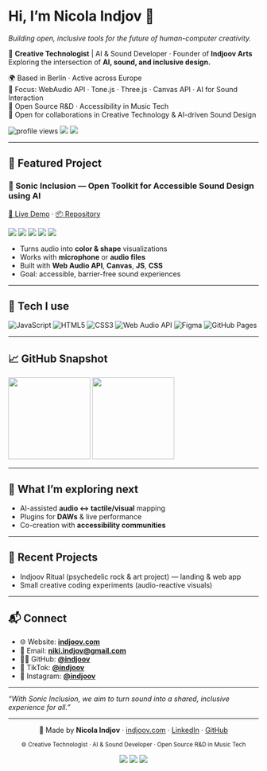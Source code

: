 <!-- Profile Header -->
<h1 align="left">Hi, I’m Nicola Indjov 👋</h1>
<p align="left"><i>Building open, inclusive tools for the future of human-computer creativity.</i></p>

🎵 <b>Creative Technologist</b> | AI & Sound Developer · Founder of <b>Indjoov Arts</b><br/>
Exploring the intersection of <b>AI, sound, and inclusive design.</b>

🌍 Based in Berlin · Active across Europe  
🧠 Focus: WebAudio API · Tone.js · Three.js · Canvas API · AI for Sound Interaction  
🔬 Open Source R&D · Accessibility in Music Tech  
🤝 Open for collaborations in Creative Technology & AI-driven Sound Design
</p>

<!-- Quick badges -->
<p>
  <img src="https://komarev.com/ghpvc/?username=indjoov&label=Profile%20views&color=0e75b6&style=flat" alt="profile views" />
  <img src="https://img.shields.io/badge/Location-Berlin-4D7CFE?style=flat&logo=google-maps&logoColor=white" />
  <img src="https://img.shields.io/badge/Focus-Accessibility%20%7C%20Music%20Tech-7C3AED" />
</p>

---

## 🎯 Featured Project

### 🎼 Sonic Inclusion — Open Toolkit for Accessible Sound Design using AI
[🔗 Live Demo](https://indjoov.github.io/sonic-inclusion/) · [📦 Repository](https://github.com/indjoov/sonic-inclusion)

<p>
  <img src="https://img.shields.io/badge/License-MIT-green.svg" />
  <img src="https://img.shields.io/badge/Status-Prototype-blue.svg" />
  <img src="https://img.shields.io/badge/AI-Powered-orange.svg" />
  <img src="https://img.shields.io/badge/Inclusive%20Design-brightgreen.svg" />
  <img src="https://img.shields.io/badge/Open%20Source-Yes-success.svg" />
</p>

- Turns audio into **color & shape** visualizations  
- Works with **microphone** or **audio files**  
- Built with **Web Audio API**, **Canvas**, **JS**, **CSS**  
- Goal: accessible, barrier-free sound experiences

---

## 🧰 Tech I use
<p>
  <img alt="JavaScript" src="https://img.shields.io/badge/JavaScript-F7DF1E?logo=javascript&logoColor=000" />
  <img alt="HTML5" src="https://img.shields.io/badge/HTML5-E34F26?logo=html5&logoColor=fff" />
  <img alt="CSS3" src="https://img.shields.io/badge/CSS3-1572B6?logo=css3&logoColor=fff" />
  <img alt="Web Audio API" src="https://img.shields.io/badge/Web%20Audio%20API-111827?logo=webauthn&logoColor=fff" />
  <img alt="Figma" src="https://img.shields.io/badge/Figma-000?logo=figma&logoColor=fff" />
  <img alt="GitHub Pages" src="https://img.shields.io/badge/GitHub%20Pages-222?logo=githubpages&logoColor=fff" />
</p>

---

## 📈 GitHub Snapshot
<p>
  <img height="165" src="https://github-readme-stats.vercel.app/api?username=indjoov&show_icons=true&theme=radical&hide_rank=false" />
  <img height="165" src="https://github-readme-stats.vercel.app/api/top-langs/?username=indjoov&layout=compact&theme=radical" />
</p>

<!-- Optional Streaks (kannst du aktiv lassen oder löschen)
<p>
  <img height="165" src="https://streak-stats.demolab.com?user=indjoov&theme=radical" />
</p>
-->

---

## 🧪 What I’m exploring next
- AI-assisted **audio ↔ tactile/visual** mapping  
- Plugins for **DAWs** & live performance  
- Co-creation with **accessibility communities**  

---

## 🧵 Recent Projects
- Indjoov Ritual (psychedelic rock & art project) — landing & web app  
- Small creative coding experiments (audio-reactive visuals)

---

## 📬 Connect
- 🌐 Website: **[indjoov.com](https://indjoov.com)**
- 📧 Email: **niki.indjov@gmail.com**
- 🧑‍💻 GitHub: **[@indjoov](https://github.com/indjoov)**
- 🎥 TikTok: **[@indjoov](https://www.tiktok.com/@indjoov)**
- 📸 Instagram: **[@indjoov](https://instagram.com/indjoov)**

---

_“With Sonic Inclusion, we aim to turn sound into a shared, inclusive experience for all.”_

<hr>

<p align="center">
🖤 Made by <b>Nicola Indjov</b> · 
<a href="https://indjoov.com" target="_blank">indjoov.com</a> · 
<a href="https://linkedin.com/in/nicola-indjov" target="_blank">LinkedIn</a> · 
<a href="https://github.com/indjoov" target="_blank">GitHub</a>
</p>

<p align="center">
<sub>⚙️ Creative Technologist · AI & Sound Developer · Open Source R&D in Music Tech</sub>
</p>

<p align="center">
<a href="https://indjoov.com"><img src="https://img.shields.io/badge/Website-indjoov.com-black?style=flat-square&logo=firefox" /></a>
<a href="https://github.com/indjoov"><img src="https://img.shields.io/badge/GitHub-Profile-black?style=flat-square&logo=github" /></a>
<a href="https://linkedin.com/in/nicola-indjov"><img src="https://img.shields.io/badge/LinkedIn-Connect-blue?style=flat-square&logo=linkedin" /></a>
</p>
